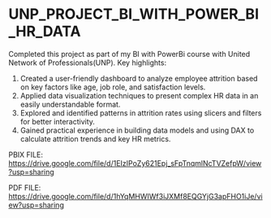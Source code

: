 # UNP_PROJECT_BI_WITH_POWER_BI_HR_DATA
Completed this project as part of my BI with PowerBi course with United Network of Professionals(UNP).
Key highlights:
1. Created a user-friendly dashboard to analyze employee attrition based on key factors like age, job role, and satisfaction levels.  
2. Applied data visualization techniques to present complex HR data in an easily understandable format.  
3. Explored and identified patterns in attrition rates using slicers and filters for better interactivity.  
4. Gained practical experience in building data models and using DAX to calculate attrition trends and key HR metrics.  


PBIX FILE: https://drive.google.com/file/d/1EIzIPoZy621Epj_sFpTnqmlNcTVZefpW/view?usp=sharing

PDF FILE: https://drive.google.com/file/d/1hYqMHWIWf3iJXMf8EQGYjG3apFHO1iJe/view?usp=sharing
